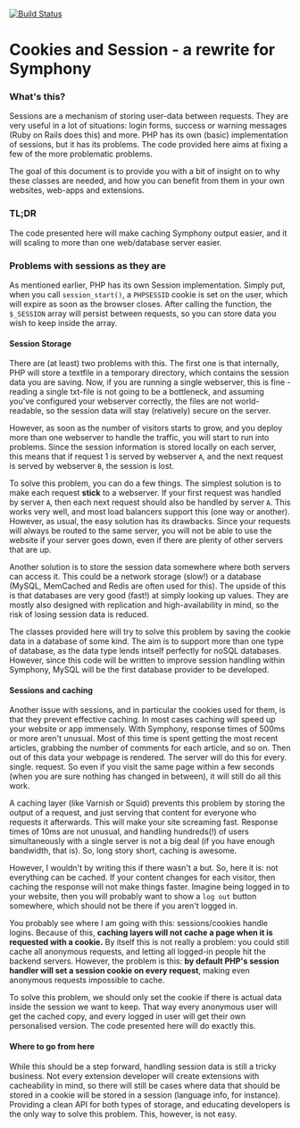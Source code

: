 [![Build Status](https://travis-ci.org/creativedutchmen/cookiesandsessions.png)](https://travis-ci.org/creativedutchmen/cookiesandsessions)

Cookies and Session - a rewrite for Symphony
================

### What's this? ###

Sessions are a mechanism of storing user-data between requests. They are very useful in a lot of situations: login forms, success or warning messages (Ruby on Rails does this) and more. PHP has its own (basic) implementation of sessions, but it has its problems. The code provided here aims at fixing a few of the more problematic problems.

The goal of this document is to provide you with a bit of insight on to why these classes are needed, and how you can benefit from them in your own websites, web-apps and extensions.

### TL;DR ###

The code presented here will make caching Symphony output easier, and it will scaling to more than one web/database server easier.

### Problems with sessions as they are ###

As mentioned earlier, PHP has its own Session implementation. Simply put, when you call `session_start()`, a `PHPSESSID` cookie is set on the user, which will expire as soon as the browser closes. After calling the function, the `$_SESSION` array will persist between requests, so you can store data you wish to keep inside the array.

#### Session Storage ####

There are (at least) two problems with this. The first one is that internally, PHP will store a textfile in a temporary directory, which contains the session data you are saving. Now, if you are running a single webserver, this is fine - reading a single txt-file is not going to be a bottleneck, and assuming you've configured your webserver correctly, the files are not world-readable, so the session data will stay (relatively) secure on the server.

However, as soon as the number of visitors starts to grow, and you deploy more than one webserver to handle the traffic, you will start to run into problems. Since the session information is stored locally on each server, this means that if request 1 is served by webserver `A`, and the next request is served by webserver `B`, the session is lost.

To solve this problem, you can do a few things. The simplest solution is to make each request **stick** to a webserver. If your first request was handled by server `A`, then each next request should also be handled by server `A`. This works very well, and most load balancers support this (one way or another). However, as usual, the easy solution has its drawbacks. Since your requests will always be routed to the same server, you will not be able to use the website if your server goes down, even if there are plenty of other servers that are up.

Another solution is to store the session data somewhere where both servers can access it. This could be a network storage (slow!) or a database (MySQL, MemCached and Redis are often used for this). The upside of this is that databases are very good (fast!) at simply looking up values. They are mostly also designed with replication and high-availability in mind, so the risk of losing session data is reduced.

The classes provided here will try to solve this problem by saving the cookie data in a database of some kind. The aim is to support more than one type of database, as the data type lends intself perfectly for noSQL databases. However, since this code will be written to improve session handling within Symphony, MySQL will be the first database provider to be developed.

#### Sessions and caching ####

Another issue with sessions, and in particular the cookies used for them, is that they prevent effective caching. In most cases caching will speed up your website or app immensely. With Symphony, response times of 500ms or more aren't unusual. Most of this time is spent getting the most recent articles, grabbing the number of comments for each article, and so on. Then out of this data your webpage is rendered. The server will do this for every. single. request. So even if you visit the same page within a few seconds (when you are sure nothing has changed in between), it will still do all this work.

A caching layer (like Varnish or Squid) prevents this problem by storing the output of a request, and just serving that content for everyone who requests it afterwards. This will make your site screaming fast. Response times of 10ms are not unusual, and handling hundreds(!) of users simultaneously with a single server is not a big deal (if you have enough bandwidth, that is). So, long story short, caching is awesome.

However, I wouldn't by writing this if there wasn't a but. So, here it is: not everything can be cached. If your content changes for each visitor, then caching the response will not make things faster. Imagine being logged in to your website, then you will probably want to show a `log out` button somewhere, which should not be there if you aren't logged in.

You probably see where I am going with this: sessions/cookies handle logins. Because of this, **caching layers will not cache a page when it is requested with a cookie.** By itself this is not really a problem: you could still cache all anonymous requests, and letting all logged-in people hit the backend servers. However, the problem is this: **by default PHP's session handler will set a session cookie on every request**, making even anonymous requests impossible to cache.

To solve this problem, we should only set the cookie if there is actual data inside the session we want to keep. That way every anonymous user will get the cached copy, and every logged in user will get their own personalised version. The code presented here will do exactly this.

#### Where to go from here ####

While this should be a step forward, handling session data is still a tricky business. Not every extension developer will create extensions with cacheability in mind, so there will still be cases where data that should be stored in a cookie will be stored in a session (language info, for instance). Providing a clean API for both types of storage, and educating developers is the only way to solve this problem. This, however, is not easy.